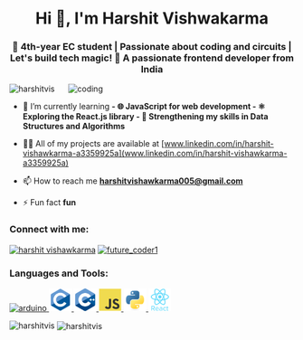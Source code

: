 
<h1 align="center">Hi 👋, I'm Harshit Vishwakarma</h1>
<h3 align="center">👋 4th-year EC student | Passionate about coding and circuits | Let's build tech magic! 🚀 A passionate frontend developer from India</h3>

<img align="right" alt="coding" width="400" src="https://media2.giphy.com/media/RbDKaczqWovIugyJmW/giphy.gif?cid=ecf05e47a2m3xuh2mtk0qulthitvychpka3ojkahdi5dn3uh&ep=v1_gifs_search&rid=giphy.gif&ct=g">

<p align="left"> <img src="https://komarev.com/ghpvc/?username=harshitvis&label=Profile%20views&color=0e75b6&style=flat" alt="harshitvis" /> </p>

- 🌱 I’m currently learning **- 🌐 JavaScript for web development - ⚛️ Exploring the React.js library - 🧠 Strengthening my skills in Data Structures and Algorithms**

- 👨‍💻 All of my projects are available at [www.linkedin.com/in/harshit-vishawkarma-a3359925a](www.linkedin.com/in/harshit-vishawkarma-a3359925a)

- 📫 How to reach me **harshitvishawkarma005@gmail.com**

- ⚡ Fun fact **fun**

<h3 align="left">Connect with me:</h3>
<p align="left">
<a href="https://linkedin.com/in/harshit vishawkarma" target="blank"><img align="center" src="https://raw.githubusercontent.com/rahuldkjain/github-profile-readme-generator/master/src/images/icons/Social/linked-in-alt.svg" alt="harshit vishawkarma" height="30" width="40" /></a>
<a href="https://www.youtube.com/c/future_coder1" target="blank"><img align="center" src="https://raw.githubusercontent.com/rahuldkjain/github-profile-readme-generator/master/src/images/icons/Social/youtube.svg" alt="future_coder1" height="30" width="40" /></a>
</p>

<h3 align="left">Languages and Tools:</h3>
<p align="left"> <a href="https://www.arduino.cc/" target="_blank" rel="noreferrer"> <img src="https://cdn.worldvectorlogo.com/logos/arduino-1.svg" alt="arduino" width="40" height="40"/> </a> <a href="https://www.cprogramming.com/" target="_blank" rel="noreferrer"> <img src="https://raw.githubusercontent.com/devicons/devicon/master/icons/c/c-original.svg" alt="c" width="40" height="40"/> </a> <a href="https://www.w3schools.com/cpp/" target="_blank" rel="noreferrer"> <img src="https://raw.githubusercontent.com/devicons/devicon/master/icons/cplusplus/cplusplus-original.svg" alt="cplusplus" width="40" height="40"/> </a> <a href="https://developer.mozilla.org/en-US/docs/Web/JavaScript" target="_blank" rel="noreferrer"> <img src="https://raw.githubusercontent.com/devicons/devicon/master/icons/javascript/javascript-original.svg" alt="javascript" width="40" height="40"/> </a> <a href="https://www.python.org" target="_blank" rel="noreferrer"> <img src="https://raw.githubusercontent.com/devicons/devicon/master/icons/python/python-original.svg" alt="python" width="40" height="40"/> </a> <a href="https://reactjs.org/" target="_blank" rel="noreferrer"> <img src="https://raw.githubusercontent.com/devicons/devicon/master/icons/react/react-original-wordmark.svg" alt="react" width="40" height="40"/> </a> </p>

<p><img align="left" src="https://github-readme-stats.vercel.app/api/top-langs?username=harshitvis&show_icons=true&locale=en&layout=compact" alt="harshitvis" /></p>

<p>&nbsp;<img align="center" src="https://github-readme-stats.vercel.app/api?username=harshitvis&show_icons=true&locale=en" alt="harshitvis" /></p>


